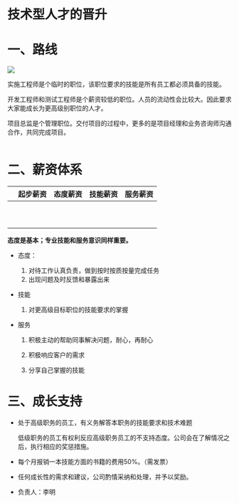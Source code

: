 # 技术型人才的晋升

# 一、路线

![](http://112.126.101.177:9000/corp/%E4%B8%87%E7%BB%B4%E4%BA%91%E7%BB%93%E6%9E%84-%E8%81%8C%E4%BD%8D.png)

实施工程师是个临时的职位，该职位要求的技能是所有员工都必须具备的技能。

开发工程师和测试工程师是个薪资较低的职位。人员的流动性会比较大。因此要求大家能成长为更高级别职位的人才。

项目总监是个管理职位。交付项目的过程中，更多的是项目经理和业务咨询师沟通合作，共同完成项目。

![]()

# 二、薪资体系

|      | 起步薪资 | 态度薪资 | 技能薪资 | 服务薪资 |
| ---- | -------- | -------- | -------- | -------- |
|      |          |          |          |          |
|      |          |          |          |          |
|      |          |          |          |          |
|      |          |          |          |          |
|      |          |          |          |          |
|      |          |          |          |          |
|      |          |          |          |          |
|      |          |          |          |          |
|      |          |          |          |          |
|      |          |          |          |          |

**态度是基本；专业技能和服务意识同样重要。**

-   态度：
    1.  对待工作认真负责，做到按时按质按量完成任务
    2.  出现问题及时反馈和暴露出来

-   技能

    1.  对更高级目标职位的技能要求的掌握

-   服务

    1.  积极主动的帮助同事解决问题，耐心，再耐心

    2.  积极响应客户的需求

    3.  分享自己掌握的技能

        

# 三、成长支持

-   处于高级职务的员工，有义务解答本职务的技能要求和技术难题

    低级职务的员工有权利反应高级职务员工的不支持态度。公司会在了解情况之后，执行相应的奖惩措施。

-   每个月报销一本技能方面的书籍的费用50%。（需发票）

-   任何成长性的需求和建议，公司酌情采纳和处理，并予以奖励。

-   负责人：李明